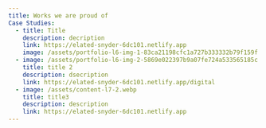 ```yaml
---
title: Works we are proud of
Case Studies:
  - title: Title
    description: decription
    link: https://elated-snyder-6dc101.netlify.app
    image: /assets/portfolio-l6-img-1-83ca21198cfc1a727b333332b79f159f.png
  - image: /assets/portfolio-l6-img-2-5869e022397b9a07fe724a533565185c.png
    title: title 2
    description: dsecription
    link: https://elated-snyder-6dc101.netlify.app/digital
  - image: /assets/content-l7-2.webp
    title: title3
    description: description
    link: https://elated-snyder-6dc101.netlify.app
---
```

